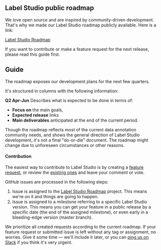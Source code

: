 ## Label Studio public roadmap

We love open source and are inspired by community-driven development. 
That's why we made our Label Studio roadmap publicly available. Here is a link:

[Label Studio Roadmap](https://github.com/orgs/heartexlabs/projects/1)

If you want to contribute or make a feature request for the next release, please read this guide first.

## Guide

The roadmap exposes our development plans for the next few quarters.

It's structured in columns with the following information:

**Q2 Apr-Jun**
Describes what is expected to be done in terms of:
- **Focus on** the main goals,
- **Expected release** links
- **Main deliverables** anticipated at the end of the current period.

Though the roadmap reflects most of the current data annotation community needs, and shows the general direction of Label Studio development, it's not a final "do-or-die" document. The roadmap might change due to unforeseen circumstances or other reasons.

#### Contribution

The easiest way to contribute to Label Studio is by creating a [feature request](https://github.com/heartexlabs/label-studio/issues/new?assignees=makseq&labels=&template=feature_request.md&title=), or review the [existing ones](https://github.com/heartexlabs/label-studio/issues) 
and leave your comment or vote. 

GitHub issues are processed in the following steps:

1. Issue is assigned to the [Label Studio Roadmap](https://github.com/orgs/heartexlabs/projects/1) project. This means we're on it and things are going to happen.
2. Issue is assigned to a milestone referring to a specific Label Studio version. This means you can get your feature in a public release by a specific date (the end of the assigned milestone), or even early in a bleeding-edge version (master branch).

We prioritize all created requests according to the current roadmap. If your feature request or submitted issue is left without any tag or assignment, no worries. Give it some time — we'll include it later, or you can [ping us on Slack](http://slack.labelstudio.heartex.com?source=github-roadmap) if you think it's very urgent.